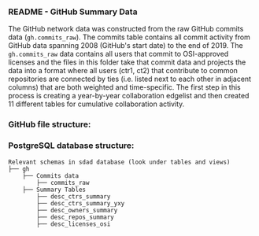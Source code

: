 
### README - GitHub Summary Data




The GitHub network data was constructed from the raw GitHub commits data (`gh.commits_raw`). The commits table contains all commit activity from GitHub data spanning 2008 (GitHub's start date) to the end of 2019. The `gh.commits_raw` data contains all users that commit to OSI-approved licenses and the files in this folder take that commit data and projects the data into a format where all users (ctr1, ct2) that contribute to common repositories are connected by ties (i.e. listed next to each other in adjacent columns) that are both weighted and time-specific. The first step in this process is creating a year-by-year collaboration edgelist and then created 11 different tables for cumulative collaboration activity. 

### GitHub file structure: 



### PostgreSQL database structure: 

    Relevant schemas in sdad database (look under tables and views)
    ├── gh 
        ├── Commits data 
            ├── commits_raw
        ├── Summary Tables
            ├── desc_ctrs_summary
            ├── desc_ctrs_summary_yxy
            ├── desc_owners_summary
            ├── desc_repos_summary
            ├── desc_licenses_osi
